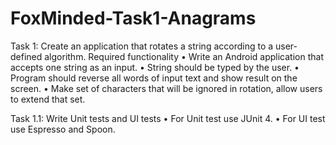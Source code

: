 # FoxMinded-Task1-Anagrams
Task 1: Create an application that rotates a string according to a user-defined algorithm.
Required functionality
•	Write an Android application that accepts one string as an input.
•	String should be typed by the user.
•	Program should reverse all words of input text and show result on the screen.
•	Make set of characters that will be ignored in rotation, allow users to extend that set.

Task 1.1: 
Write Unit tests and UI tests
•	For Unit test use JUnit 4.
•	For UI test use Espresso and Spoon.
